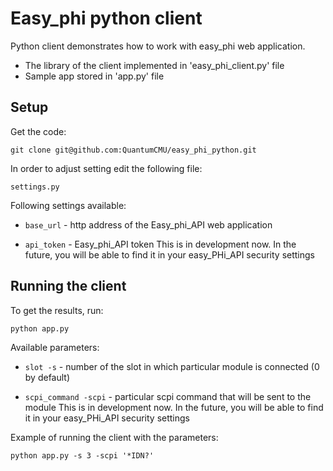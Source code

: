 # Easy_phi python client
Python client demonstrates how to work with easy_phi web application. 
- The library of the client implemented in 'easy_phi_client.py' file
- Sample app stored in 'app.py' file


Setup
----

Get the code:

`git clone git@github.com:QuantumCMU/easy_phi_python.git`

In order to adjust setting edit the following file:

`settings.py`

Following settings available:

- `base_url` - http address of the Easy_phi_API web application

- `api_token` - Easy_phi_API token
This is in development now. In the future, you will be able to find it in your easy_PHi_API security settings

Running the client
-----------

To get the results, run:

    python app.py

Available parameters:

- `slot -s` - number of the slot in which particular module is connected (0 by default)

- `scpi_command -scpi` - particular scpi command that will be sent to the module
This is in development now. In the future, you will be able to find it in your easy_PHi_API security settings

Example of running the client with the parameters:

    python app.py -s 3 -scpi '*IDN?'
